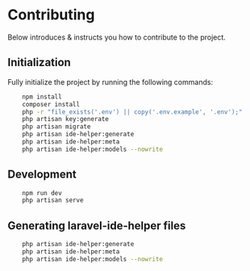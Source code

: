 # Contributing

Below introduces & instructs you how to contribute to the project.

## Initialization

Fully initialize the project by running the following commands:

```bash
    npm install
    composer install
    php -r "file_exists('.env') || copy('.env.example', '.env');"
    php artisan key:generate
    php artisan migrate
    php artisan ide-helper:generate
    php artisan ide-helper:meta
    php artisan ide-helper:models --nowrite
```

## Development

```bash
    npm run dev
    php artisan serve
```

## Generating laravel-ide-helper files

```bash
    php artisan ide-helper:generate
    php artisan ide-helper:meta
    php artisan ide-helper:models --nowrite
```
